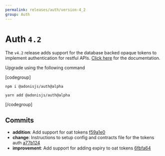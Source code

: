 ```yaml
---
permalink: releases/auth/version-4_2
group: Auth
---
```


# Auth `4.2`
The `v4.2` release adds support for the database backed opaque tokens to implement authentication for restful APIs. [Click here](/guides/auth/api-guard) for the documentation.

Upgrade using the following command

[codegroup]
```sh{}{npm}
npm i @adonisjs/auth@alpha
```

```sh{}{yarn}
yarn add @adonisjs/auth@alpha
```
[/codegroup]

## Commits

- **addition**: Add support for oat tokens [f59a1e0](https://github.com/adonisjs/auth/commit/f59a1e05aaaebcefd9ecf448631a8805c9331c8f)
- **change**: Instructions to setup config and contracts file for the tokens auth [a77b124](https://github.com/adonisjs/auth/commit/a77b12403416fb16367da5d3427bbf1a14e3406f)
- **improvement**: Add support for adding expiry to oat tokens [6fbfa64](https://github.com/adonisjs/auth/commit/6fbfa64aeb52db380311b5ec5252e0f637fb8f52)
